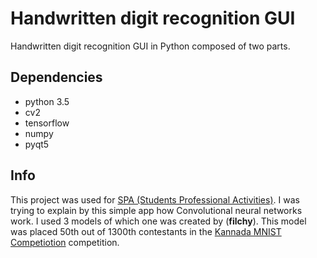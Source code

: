 # Handwritten digit recognition GUI
Handwritten digit recognition GUI in Python composed of two parts.

## Dependencies
* python 3.5
* cv2
* tensorflow
* numpy
* pyqt5

## Info
This project was used for [SPA (Students Professional Activities)](http://www.soc.cz/). I was trying to explain by this simple app how Convolutional neural networks work. I used 3 models of which one was created by (**filchy**). This model was placed 50th out of 1300th contestants in the [Kannada MNIST Competiotion](https://www.kaggle.com/c/Kannada-MNIST) competition.
